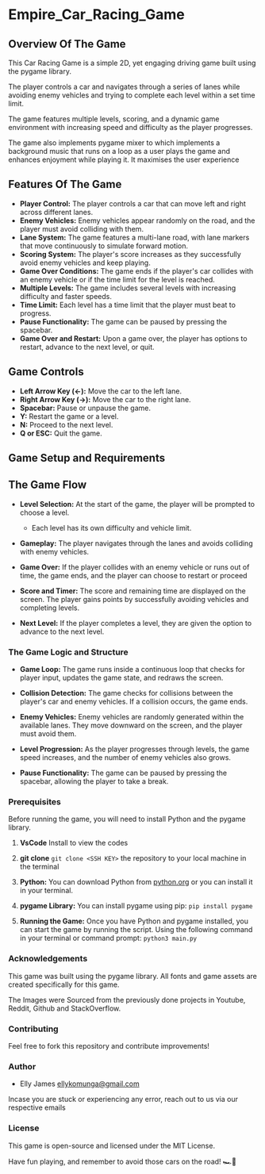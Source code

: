 # Empire_Car_Racing_Game

## Overview Of The Game
This Car Racing Game is a simple 2D, yet engaging driving game built using the pygame library. 

The player controls a car and navigates through a series of lanes while avoiding enemy vehicles and trying to complete each level within a set time limit.

The game features multiple levels, scoring, and a dynamic game environment with increasing speed and difficulty as the player progresses.

The game also implements pygame mixer to which implements a background music that runs on a loop as a user plays the game and enhances enjoyment while playing it. It maximises the user experience

## Features Of The Game

 * **Player Control:** The player controls a car that can move left and right across different lanes.
 * **Enemy Vehicles:** Enemy vehicles appear randomly on the road, and the player must avoid colliding with them.
 * **Lane System:** The game features a multi-lane road, with lane markers that move continuously to simulate forward motion.
 * **Scoring System:** The player's score increases as they successfully avoid enemy vehicles and keep playing.
 * **Game Over Conditions:** The game ends if the player's car collides with an enemy vehicle or if the time limit for the level is reached.
 * **Multiple Levels:** The game includes several levels with increasing difficulty and faster speeds.
 * **Time Limit:** Each level has a time limit that the player must beat to progress.
 * **Pause Functionality:** The game can be paused by pressing the spacebar.
 * **Game Over and Restart:** Upon a game over, the player has options to restart, advance to the next level, or quit.
  
## Game Controls
 * **Left Arrow Key (←):** Move the car to the left lane.
 * **Right Arrow Key (→):** Move the car to the right lane.
 * **Spacebar:** Pause or unpause the game.
 * **Y:** Restart the game or a level.
 * **N:** Proceed to the next level.
 * **Q or ESC:** Quit the game.
  


## Game Setup and Requirements



 ## The Game Flow

  * **Level Selection:** At the start of the game, the player will be prompted to choose a level. 
     * Each level has its own difficulty and vehicle   limit.
  
  * **Gameplay:** The player navigates through the lanes and avoids colliding with enemy vehicles.
  * **Game Over:** If the player collides with an enemy vehicle or runs out of time, the game ends, and the player can choose to restart or proceed
  * **Score and Timer:** The score and remaining time are displayed on the screen. The player gains points by successfully avoiding vehicles and completing levels.
  * **Next Level:** If the player completes a level, they are given the option to advance to the next level.
  
 ### The Game Logic and Structure

 * **Game Loop:** The game runs inside a continuous loop that checks for player input, updates the game state, and redraws the screen.
 * **Collision Detection:** The game checks for collisions between the player's car and enemy vehicles. If a collision occurs, the game ends.
 * **Enemy Vehicles:** Enemy vehicles are randomly generated within the available lanes. They move downward on the screen, and the player must avoid them.
  
 * **Level Progression:** As the player progresses through levels, the game speed increases, and the number of enemy vehicles also grows.
 * **Pause Functionality:** The game can be paused by pressing the spacebar, allowing the player to take a break.



### Prerequisites

Before running the game, you will need to install Python and the pygame library.

 1. **VsCode** Install to view the codes

 2. **git clone** ````git clone <SSH KEY>```` the repository to your local machine in the terminal

 3. **Python:** You can download Python from [python.org](https://www.python.org/downloads/) or you can install it in your terminal.

 4. **pygame Library:** You can install pygame using pip: ``pip install pygame``
   
 5. **Running the Game:**  Once you have Python and pygame installed, you can start the game by running the script. Using the following command  in your terminal or command prompt: ``python3 main.py``
   

### Acknowledgements
This game was built using the pygame library. All fonts and game assets are created specifically for this game.

The Images were Sourced from the previously done projects in Youtube, Reddit, Github and StackOverflow.

### Contributing
Feel free to fork this repository and contribute improvements! 


### Author

* Elly James    <ellykomunga@gmail.com>

Incase you are stuck or experiencing any error, reach out to us via our respective emails

### License
This game is open-source and licensed under the MIT License.

Have fun playing, and remember to avoid those cars on the road! 🏎💨













